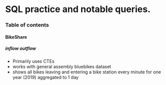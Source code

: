 # SQL practice and notable queries. 

### Table of contents

#### BikeShare
##### inflow outflow
- Primarily uses CTEs
- works with general assembly bluebikes dataset
- shows all bikes leaving and entering a bike station every minute for one year (2019) aggregated to 1 day